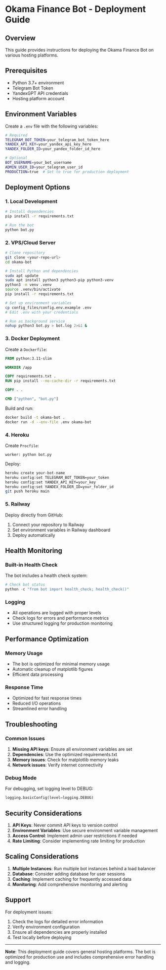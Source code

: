 # Okama Finance Bot - Deployment Guide

## Overview
This guide provides instructions for deploying the Okama Finance Bot on various hosting platforms.

## Prerequisites
- Python 3.7+ environment
- Telegram Bot Token
- YandexGPT API credentials
- Hosting platform account

## Environment Variables
Create a `.env` file with the following variables:

```bash
# Required
TELEGRAM_BOT_TOKEN=your_telegram_bot_token_here
YANDEX_API_KEY=your_yandex_api_key_here
YANDEX_FOLDER_ID=your_yandex_folder_id_here

# Optional
BOT_USERNAME=your_bot_username
ADMIN_USER_ID=your_telegram_user_id
PRODUCTION=true  # Set to true for production deployment
```

## Deployment Options

### 1. Local Development
```bash
# Install dependencies
pip install -r requirements.txt

# Run the bot
python bot.py
```

### 2. VPS/Cloud Server
```bash
# Clone repository
git clone <your-repo-url>
cd okama-bot

# Install Python and dependencies
sudo apt update
sudo apt install python3 python3-pip python3-venv
python3 -m venv .venv
source .venv/bin/activate
pip install -r requirements.txt

# Set up environment variables
cp config_files/config.env.example .env
# Edit .env with your credentials

# Run as background service
nohup python3 bot.py > bot.log 2>&1 &
```

### 3. Docker Deployment
Create a `Dockerfile`:

```dockerfile
FROM python:3.11-slim

WORKDIR /app

COPY requirements.txt .
RUN pip install --no-cache-dir -r requirements.txt

COPY . .

CMD ["python", "bot.py"]
```

Build and run:
```bash
docker build -t okama-bot .
docker run -d --env-file .env okama-bot
```

### 4. Heroku
Create `Procfile`:
```
worker: python bot.py
```

Deploy:
```bash
heroku create your-bot-name
heroku config:set TELEGRAM_BOT_TOKEN=your_token
heroku config:set YANDEX_API_KEY=your_key
heroku config:set YANDEX_FOLDER_ID=your_folder_id
git push heroku main
```

### 5. Railway
Deploy directly from GitHub:
1. Connect your repository to Railway
2. Set environment variables in Railway dashboard
3. Deploy automatically

## Health Monitoring

### Built-in Health Check
The bot includes a health check system:
```python
# Check bot status
python -c "from bot import health_check; health_check()"
```

### Logging
- All operations are logged with proper levels
- Check logs for errors and performance metrics
- Use structured logging for production monitoring

## Performance Optimization

### Memory Usage
- The bot is optimized for minimal memory usage
- Automatic cleanup of matplotlib figures
- Efficient data processing

### Response Time
- Optimized for fast response times
- Reduced I/O operations
- Streamlined error handling

## Troubleshooting

### Common Issues
1. **Missing API keys**: Ensure all environment variables are set
2. **Dependencies**: Use the optimized requirements.txt
3. **Memory issues**: Check for matplotlib memory leaks
4. **Network issues**: Verify internet connectivity

### Debug Mode
For debugging, set logging level to DEBUG:
```python
logging.basicConfig(level=logging.DEBUG)
```

## Security Considerations

1. **API Keys**: Never commit API keys to version control
2. **Environment Variables**: Use secure environment variable management
3. **Access Control**: Implement admin user restrictions if needed
4. **Rate Limiting**: Consider implementing rate limiting for production

## Scaling Considerations

1. **Multiple Instances**: Run multiple bot instances behind a load balancer
2. **Database**: Consider adding database for user sessions
3. **Caching**: Implement caching for frequently accessed data
4. **Monitoring**: Add comprehensive monitoring and alerting

## Support

For deployment issues:
1. Check the logs for detailed error information
2. Verify environment configuration
3. Ensure all dependencies are properly installed
4. Test locally before deploying

---

**Note**: This deployment guide covers general hosting platforms. The bot is optimized for production use and includes comprehensive error handling and logging.
